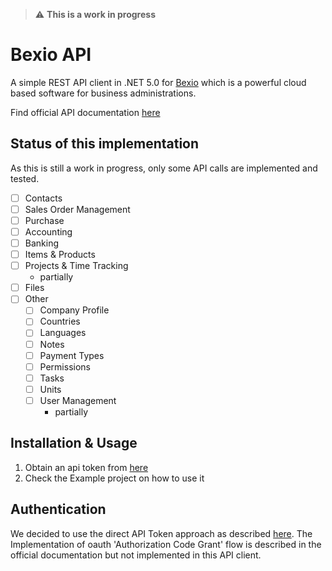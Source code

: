 > :warning: **This is a work in progress**

# Bexio API

A simple REST API client in .NET 5.0 for [Bexio](https://www.bexio.com/) which is a powerful cloud based software for
business administrations.

Find official API documentation [here](https://docs.bexio.com/)

## Status of this implementation

As this is still a work in progress, only some API calls are implemented and tested.

* [ ] Contacts
* [ ] Sales Order Management
* [ ] Purchase
* [ ] Accounting
* [ ] Banking
* [ ] Items & Products
* [ ] Projects & Time Tracking
    * partially
* [ ] Files
* [ ] Other
    * [ ] Company Profile
    * [ ] Countries
    * [ ] Languages
    * [ ] Notes
    * [ ] Payment Types
    * [ ] Permissions
    * [ ] Tasks
    * [ ] Units
    * [ ] User Management
        * partially

## Installation & Usage

1. Obtain an api token from [here](https://office.bexio.com/admin/apiTokens)
2. Check the Example project on how to use it

## Authentication

We decided to use the direct API Token approach as described 
[here](https://docs.bexio.com/#section/Authentication/API-Tokens). 
The Implementation of oauth 'Authorization Code Grant' flow is described
in the official documentation but not implemented in this API client.


